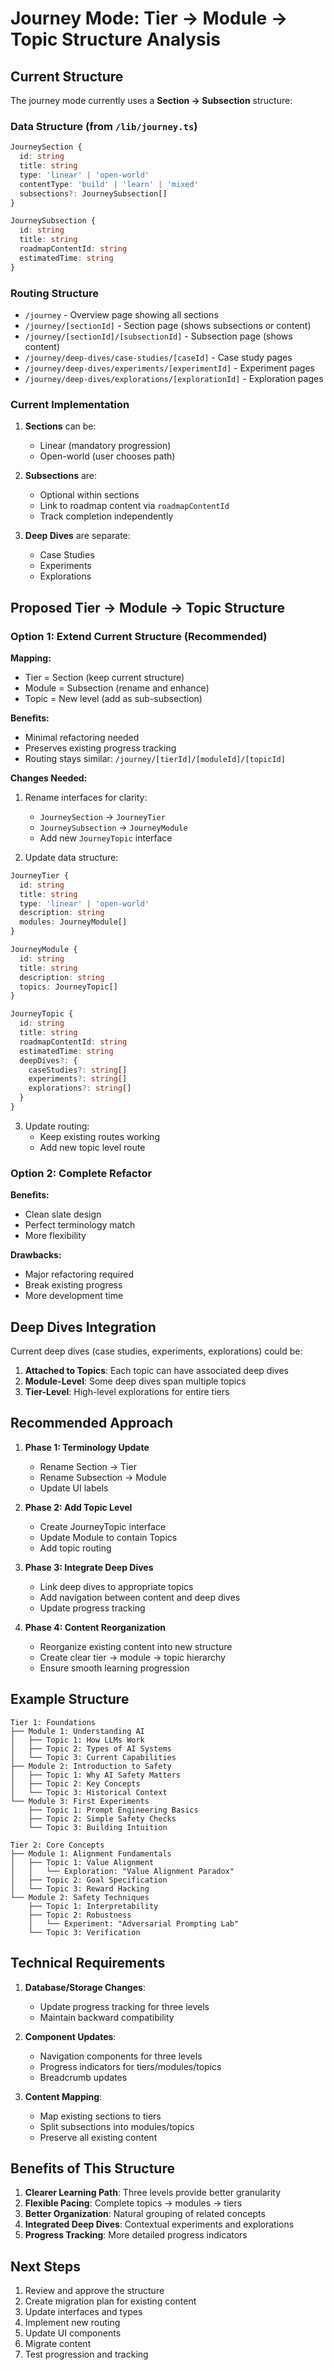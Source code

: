 # Journey Mode: Tier → Module → Topic Structure Analysis

## Current Structure

The journey mode currently uses a **Section → Subsection** structure:

### Data Structure (from `/lib/journey.ts`)
```typescript
JourneySection {
  id: string
  title: string
  type: 'linear' | 'open-world'
  contentType: 'build' | 'learn' | 'mixed'
  subsections?: JourneySubsection[]
}

JourneySubsection {
  id: string
  title: string
  roadmapContentId: string
  estimatedTime: string
}
```

### Routing Structure
- `/journey` - Overview page showing all sections
- `/journey/[sectionId]` - Section page (shows subsections or content)
- `/journey/[sectionId]/[subsectionId]` - Subsection page (shows content)
- `/journey/deep-dives/case-studies/[caseId]` - Case study pages
- `/journey/deep-dives/experiments/[experimentId]` - Experiment pages
- `/journey/deep-dives/explorations/[explorationId]` - Exploration pages

### Current Implementation
1. **Sections** can be:
   - Linear (mandatory progression)
   - Open-world (user chooses path)
   
2. **Subsections** are:
   - Optional within sections
   - Link to roadmap content via `roadmapContentId`
   - Track completion independently

3. **Deep Dives** are separate:
   - Case Studies
   - Experiments
   - Explorations

## Proposed Tier → Module → Topic Structure

### Option 1: Extend Current Structure (Recommended)

**Mapping:**
- Tier = Section (keep current structure)
- Module = Subsection (rename and enhance)
- Topic = New level (add as sub-subsection)

**Benefits:**
- Minimal refactoring needed
- Preserves existing progress tracking
- Routing stays similar: `/journey/[tierId]/[moduleId]/[topicId]`

**Changes Needed:**
1. Rename interfaces for clarity:
   - `JourneySection` → `JourneyTier`
   - `JourneySubsection` → `JourneyModule`
   - Add new `JourneyTopic` interface

2. Update data structure:
```typescript
JourneyTier {
  id: string
  title: string
  type: 'linear' | 'open-world'
  description: string
  modules: JourneyModule[]
}

JourneyModule {
  id: string
  title: string
  description: string
  topics: JourneyTopic[]
}

JourneyTopic {
  id: string
  title: string
  roadmapContentId: string
  estimatedTime: string
  deepDives?: {
    caseStudies?: string[]
    experiments?: string[]
    explorations?: string[]
  }
}
```

3. Update routing:
   - Keep existing routes working
   - Add new topic level route

### Option 2: Complete Refactor

**Benefits:**
- Clean slate design
- Perfect terminology match
- More flexibility

**Drawbacks:**
- Major refactoring required
- Break existing progress
- More development time

## Deep Dives Integration

Current deep dives (case studies, experiments, explorations) could be:

1. **Attached to Topics**: Each topic can have associated deep dives
2. **Module-Level**: Some deep dives span multiple topics
3. **Tier-Level**: High-level explorations for entire tiers

## Recommended Approach

1. **Phase 1: Terminology Update**
   - Rename Section → Tier
   - Rename Subsection → Module
   - Update UI labels

2. **Phase 2: Add Topic Level**
   - Create JourneyTopic interface
   - Update Module to contain Topics
   - Add topic routing

3. **Phase 3: Integrate Deep Dives**
   - Link deep dives to appropriate topics
   - Add navigation between content and deep dives
   - Update progress tracking

4. **Phase 4: Content Reorganization**
   - Reorganize existing content into new structure
   - Create clear tier → module → topic hierarchy
   - Ensure smooth learning progression

## Example Structure

```
Tier 1: Foundations
├── Module 1: Understanding AI
│   ├── Topic 1: How LLMs Work
│   ├── Topic 2: Types of AI Systems
│   └── Topic 3: Current Capabilities
├── Module 2: Introduction to Safety
│   ├── Topic 1: Why AI Safety Matters
│   ├── Topic 2: Key Concepts
│   └── Topic 3: Historical Context
└── Module 3: First Experiments
    ├── Topic 1: Prompt Engineering Basics
    ├── Topic 2: Simple Safety Checks
    └── Topic 3: Building Intuition

Tier 2: Core Concepts
├── Module 1: Alignment Fundamentals
│   ├── Topic 1: Value Alignment
│   │   └── Exploration: "Value Alignment Paradox"
│   ├── Topic 2: Goal Specification
│   └── Topic 3: Reward Hacking
└── Module 2: Safety Techniques
    ├── Topic 1: Interpretability
    ├── Topic 2: Robustness
    │   └── Experiment: "Adversarial Prompting Lab"
    └── Topic 3: Verification
```

## Technical Requirements

1. **Database/Storage Changes**:
   - Update progress tracking for three levels
   - Maintain backward compatibility

2. **Component Updates**:
   - Navigation components for three levels
   - Progress indicators for tiers/modules/topics
   - Breadcrumb updates

3. **Content Mapping**:
   - Map existing sections to tiers
   - Split subsections into modules/topics
   - Preserve all existing content

## Benefits of This Structure

1. **Clearer Learning Path**: Three levels provide better granularity
2. **Flexible Pacing**: Complete topics → modules → tiers
3. **Better Organization**: Natural grouping of related concepts
4. **Integrated Deep Dives**: Contextual experiments and explorations
5. **Progress Tracking**: More detailed progress indicators

## Next Steps

1. Review and approve the structure
2. Create migration plan for existing content
3. Update interfaces and types
4. Implement new routing
5. Update UI components
6. Migrate content
7. Test progression and tracking